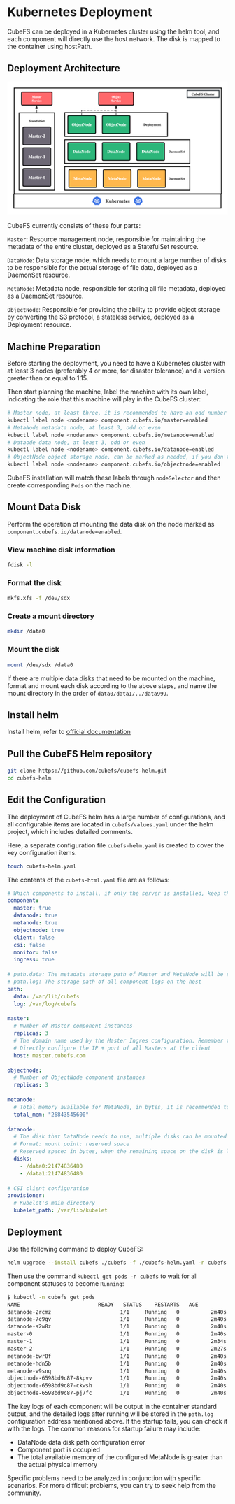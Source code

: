 # Kubernetes Deployment

CubeFS can be deployed in a Kubernetes cluster using the helm tool, and each component will directly use the host network. The disk is mapped to the container using hostPath.

## Deployment Architecture

![image](./pic/k8s-component.png)

CubeFS currently consists of these four parts:

`Master`: Resource management node, responsible for maintaining the metadata of the entire cluster, deployed as a StatefulSet resource.

`DataNode`: Data storage node, which needs to mount a large number of disks to be responsible for the actual storage of file data, deployed as a DaemonSet resource.

`MetaNode`: Metadata node, responsible for storing all file metadata, deployed as a DaemonSet resource.

`ObjectNode`: Responsible for providing the ability to provide object storage by converting the S3 protocol, a stateless service, deployed as a Deployment resource.

## Machine Preparation

Before starting the deployment, you need to have a Kubernetes cluster with at least 3 nodes (preferably 4 or more, for disaster tolerance) and a version greater than or equal to 1.15.

Then start planning the machine, label the machine with its own label, indicating the role that this machine will play in the CubeFS cluster:

``` bash
# Master node, at least three, it is recommended to have an odd number
kubectl label node <nodename> component.cubefs.io/master=enabled
# MetaNode metadata node, at least 3, odd or even
kubectl label node <nodename> component.cubefs.io/metanode=enabled
# Dataode data node, at least 3, odd or even
kubectl label node <nodename> component.cubefs.io/datanode=enabled
# ObjectNode object storage node, can be marked as needed, if you don't need object storage function, you can also not deploy this component
kubectl label node <nodename> component.cubefs.io/objectnode=enabled
```

CubeFS installation will match these labels through `nodeSelector` and then create corresponding `Pods` on the machine.

## Mount Data Disk

Perform the operation of mounting the data disk on the node marked as `component.cubefs.io/datanode=enabled`.

### View machine disk information

``` bash
fdisk -l
```

### Format the disk

``` bash
mkfs.xfs -f /dev/sdx
```

### Create a mount directory

``` bash
mkdir /data0
```

### Mount the disk

``` bash
mount /dev/sdx /data0
```

If there are multiple data disks that need to be mounted on the machine, format and mount each disk according to the above steps, and name the mount directory in the order of `data0/data1/../data999`.

## Install helm

Install helm, refer to [official documentation](https://helm.sh/docs/intro/install/)

## Pull the CubeFS Helm repository

``` bash
git clone https://github.com/cubefs/cubefs-helm.git
cd cubefs-helm
```

## Edit the Configuration

The deployment of CubeFS helm has a large number of configurations, and all configurable items are located in `cubefs/values.yaml` under the helm project, which includes detailed comments.

Here, a separate configuration file `cubefs-helm.yaml` is created to cover the key configuration items.

``` bash
touch cubefs-helm.yaml
```

The contents of the `cubefs-html.yaml` file are as follows:

``` yaml
# Which components to install, if only the server is installed, keep the following configuration. If the client needs to be installed, set csi to true
component:
  master: true
  datanode: true
  metanode: true
  objectnode: true
  client: false
  csi: false
  monitor: false
  ingress: true

# path.data: The metadata storage path of Master and MetaNode will be stored on the host in the form of hostPath. It is recommended to use a high-performance underlying disk
# path.log: The storage path of all component logs on the host
path:
  data: /var/lib/cubefs
  log: /var/log/cubefs

master:
  # Number of Master component instances
  replicas: 3
  # The domain name used by the Master Ingres configuration. Remember to resolve the domain name to the entrance of the Ingres Controller. Of course, you can also not configure it.
  # Directly configure the IP + port of all Masters at the client
  host: master.cubefs.com

objectnode:
  # Number of ObjectNode component instances
  replicas: 3
  
metanode:
  # Total memory available for MetaNode, in bytes, it is recommended to set it to 80% of the machine's memory, or it can be reduced as needed
  total_mem: "26843545600"

datanode:
  # The disk that DataNode needs to use, multiple disks can be mounted
  # Format: mount point: reserved space
  # Reserved space: in bytes, when the remaining space on the disk is less than this value, data will no longer be written to the disk
  disks:
    - /data0:21474836480
    - /data1:21474836480

# CSI client configuration
provisioner:
  # Kubelet's main directory
  kubelet_path: /var/lib/kubelet
```

## Deployment

Use the following command to deploy CubeFS:

``` bash
helm upgrade --install cubefs ./cubefs -f ./cubefs-helm.yaml -n cubefs --create-namespace
```

Then use the command `kubectl get pods -n cubefs` to wait for all component statuses to become `Running`:

``` bash
$ kubectl -n cubefs get pods
NAME                         READY   STATUS    RESTARTS   AGE
datanode-2rcmz                      1/1     Running   0          2m40s
datanode-7c9gv                      1/1     Running   0          2m40s
datanode-s2w8z                      1/1     Running   0          2m40s
master-0                            1/1     Running   0          2m40s
master-1                            1/1     Running   0          2m34s
master-2                            1/1     Running   0          2m27s
metanode-bwr8f                      1/1     Running   0          2m40s
metanode-hdn5b                      1/1     Running   0          2m40s
metanode-w9snq                      1/1     Running   0          2m40s
objectnode-6598bd9c87-8kpvv         1/1     Running   0          2m40s
objectnode-6598bd9c87-ckwsh         1/1     Running   0          2m40s
objectnode-6598bd9c87-pj7fc         1/1     Running   0          2m40s
```

The key logs of each component will be output in the container standard output, and the detailed logs after running will be stored in the `path.log` configuration address mentioned above. If the startup fails, you can check it with the logs. The common reasons for startup failure may include:

- DataNode data disk path configuration error
- Component port is occupied
- The total available memory of the configured MetaNode is greater than the actual physical memory

Specific problems need to be analyzed in conjunction with specific scenarios. For more difficult problems, you can try to seek help from the community.